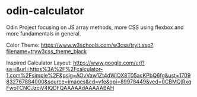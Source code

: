 # odin-calculator
Odin Project focusing on JS array methods, more CSS using flexbox and more fundamentals
in general. 

Color Theme: https://www.w3schools.com/w3css/tryit.asp?filename=tryw3css_theme_black

Inspired Calculator Layout: https://www.google.com/url?sa=i&url=https%3A%2F%2Fcalculator-1.com%2Fsimple%2F&psig=AOvVaw1Zt4dWIOX8T05acKPbQ6fg&ust=1709832767884000&source=images&cd=vfe&opi=89978449&ved=0CBMQjRxqFwoTCNCJzciV4IQDFQAAAAAdAAAAABAH